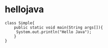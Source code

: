 # hellojava
    class Simple{  
        public static void main(String args[]){  
         System.out.println("Hello Java");  
        }  
    }  
